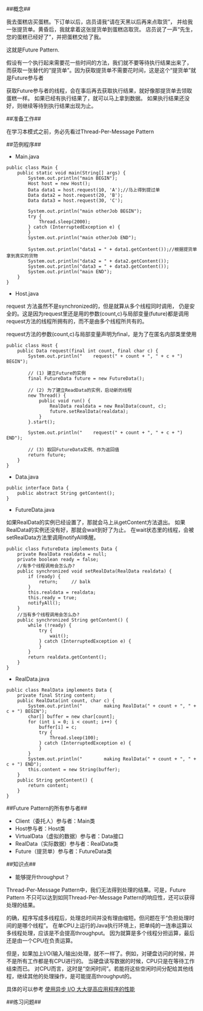 ##概念##

我去蛋糕店买蛋糕。下订单以后，店员请我“请在天黑以后再来点取货”，
并给我一张提货单。黄昏后，我就拿着这张提货单到蛋糕店取货。
店员说了一声“先生，您的蛋糕已经好了”，并把蛋糕交给了我。

这就是Future Pattern.

假设有一个执行起来需要花一些时间的方法，我们就不要等待执行结果出来了，
而获取一张替代的“提货单”。因为获取提货单不需要花时间，这是这个“提货单”就是Future参与者

获取Future参与者的线程，会在事后再去获取执行结果，就好像那提货单去领取蛋糕一样。
如果已经有执行结果了，就可以马上拿到数据。
如果执行结果还没好，则继续等待到执行结果出现为止。


##准备工作##

在学习本模式之前，务必先看过Thread-Per-Message Pattern

##范例程序##

- Main.java

```
public class Main {
    public static void main(String[] args) {
        System.out.println("main BEGIN");
        Host host = new Host();
        Data data1 = host.request(10, 'A');//马上得到提过单
        Data data2 = host.request(20, 'B');
        Data data3 = host.request(30, 'C');

        System.out.println("main otherJob BEGIN");
        try {
            Thread.sleep(2000);
        } catch (InterruptedException e) {
        }
        System.out.println("main otherJob END");

        System.out.println("data1 = " + data1.getContent());//根据提货单拿到真实的货物
        System.out.println("data2 = " + data2.getContent());
        System.out.println("data3 = " + data3.getContent());
        System.out.println("main END");
    }
}

```

- Host.java

request 方法虽然不是synchronized的，但是就算从多个线程同时调用，
仍是安全的。这是因为request里还是用的参数(count,c)与局部变量(future)都是调用
request方法的线程所拥有的，而不是由多个线程所共有的。

request方法的参数(count,c)与局部变量声明为final，是为了在匿名内部类里使用


```
public class Host {
    public Data request(final int count, final char c) {
        System.out.println("    request(" + count + ", " + c + ") BEGIN");

        // (1) 建立Future的实例
        final FutureData future = new FutureData();

        // (2) 为了建立ReadData的实例，启动新的线程
        new Thread() {
            public void run() {
                RealData realdata = new RealData(count, c);
                future.setRealData(realdata);
            }
        }.start();

        System.out.println("    request(" + count + ", " + c + ") END");

        // (3) 取回FutureData实例、作为返回值
        return future;
    }
}

```

- Data.java

```
public interface Data {
    public abstract String getContent();
}

```

- FutureData.java

如果RealData的实例已经设置了，那就会马上从getContent方法退出。
如果RealData的实例还没有好，那就会wait到好了为止。
在wait状态里的线程，会被setRealData方法里调用notifyAll唤醒。

```
public class FutureData implements Data {
    private RealData realdata = null;
    private boolean ready = false;
    //有多个线程调用会怎么办?
    public synchronized void setRealData(RealData realdata) {
        if (ready) {
            return;     // balk
        }
        this.realdata = realdata;
        this.ready = true;
        notifyAll();
    }
    //当有多个线程调用会怎么办?
    public synchronized String getContent() {
        while (!ready) {
            try {
                wait();
            } catch (InterruptedException e) {
            }
        }
        return realdata.getContent();
    }
}

```

- RealData.java

```
public class RealData implements Data {
    private final String content;
    public RealData(int count, char c) {
        System.out.println("        making RealData(" + count + ", " + c + ") BEGIN");
        char[] buffer = new char[count];
        for (int i = 0; i < count; i++) {
            buffer[i] = c;
            try {
                Thread.sleep(100);
            } catch (InterruptedException e) {
            }
        }
        System.out.println("        making RealData(" + count + ", " + c + ") END");
        this.content = new String(buffer);
    }
    public String getContent() {
        return content;
    }
}

```

##Future Pattern的所有参与者##

- Client（委托人）参与者：Main类
- Host参与者：Host类
- VirtualData（虚拟的数据）参与者：Data接口
- RealData（实际数据）参与者：RealData类
- Future（提货单）参与者：FutureData类


##知识点##

- 能够提升throughput？


Thread-Per-Message Pattern中，我们无法得到处理的结果。可是，Future Pattern 
不只可以达到如同Thread-Per-Message Pattern的响应性，还可以获得处理的结果。

的确，程序写成多线程后，处理总时间并没有理由缩短。但问题在于“负担处理时间的是哪个线程”。
在单CPU上运行的Java执行环境上，把单纯的一连串运算以多线程处理，应该是不会提高throughput。
因为就算是多个线程分担运算，最后还是由一个CPU在负责运算。

但是，如果加上I/O(输入/输出)处理，就不一样了。例如，对硬盘访问的时候，并不是所有工作都是有CPU进行的。
当硬盘读写数据的时候，CPU只是在等待工作结束而已。
对CPU而言，这时是“空闲时间”。若能将这些空闲时间分配给其他线程，继续其他的处理操作，是可能提高throughput的。

具体的可以参考 [使用异步 I/O 大大提高应用程序的性能](http://www.ibm.com/developerworks/cn/linux/l-async/)

##练习问题##
